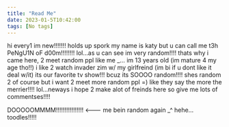 ```yaml
---
title: "Read Me"
date: 2023-01-5T10:42:00
tags: [No tags]
---
```

hi every1 im new!!!!!!! holds up spork my name is katy but u can call me t3h PeNgU1N oF d00m!!!!!!!! lol…as u can see im very random!!!! thats why i came here, 2 meet random ppl like me _… im 13 years old (im mature 4 my age tho!!) i like 2 watch invader zim w/ my girlfreind (im bi if u dont like it deal w/it) its our favorite tv show!!! bcuz its SOOOO random!!!! shes random 2 of course but i want 2 meet more random ppl =) like they say the more the merrier!!!! lol…neways i hope 2 make alot of freinds here so give me lots of commentses!!!!

DOOOOOMMMM!!!!!!!!!!!!!!!! <--- me bein random again _^ hehe…toodles!!!!!